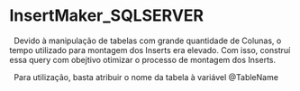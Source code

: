 # InsertMaker_SQLSERVER
&nbsp;&nbsp;Devido à manipulação de tabelas com grande quantidade de Colunas, o tempo utilizado para montagem dos Inserts era elevado. Com isso, construí essa query com obejtivo otimizar o processo de montagem dos Inserts. 

&nbsp;&nbsp;Para utilização, basta atribuir o nome da tabela à variável @TableName
